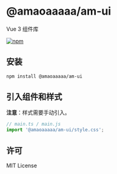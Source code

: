 # @amaoaaaaa/am-ui

Vue 3 组件库

[![npm](https://img.shields.io/npm/v/@amaoaaaaa/am-ui.svg)](https://www.npmjs.com/package/@amaoaaaaa/am-ui)

## 安装

```bash
npm install @amaoaaaaa/am-ui
```

## 引入组件和样式

**注意**：样式需要手动引入。

```ts
// main.ts / main.js
import '@amaoaaaaa/am-ui/style.css';
```

## 许可

MIT License